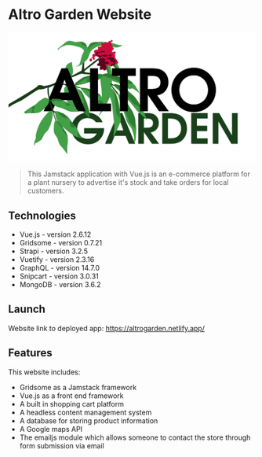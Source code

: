 # Altro Garden Website

![alt text](https://github.com/AlexMGalvez/AltroGarden/blob/master/static/altro-garden-logo-light-background.png?raw=true)

> This Jamstack application with Vue.js is an e-commerce platform for a plant nursery to advertise it's stock and take orders for local customers. 

## Technologies
* Vue.js - version 2.6.12
* Gridsome - version 0.7.21
* Strapi - version 3.2.5
* Vuetify - version 2.3.16
* GraphQL - version 14.7.0
* Snipcart - version 3.0.31
* MongoDB - version 3.6.2

## Launch
Website link to deployed app: https://altrogarden.netlify.app/

## Features
This website includes:
* Gridsome as a Jamstack framework
* Vue.js as a front end framework
* A built in shopping cart platform
* A headless content management system 
* A database for storing product information
* A Google maps API
* The emailjs module which allows someone to contact the store through form submission via email

